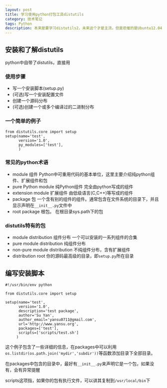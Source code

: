 ```yaml
---
layout: post
title: 学习使用python打包工具distutils
category: 技术笔记
tags: Python
description: 本来是要学习distutils2，未来这个才是主流，但是悲催的是Ubuntu12.04 上 Python2.7环境装distutils2竟然不能用，搜了半天也没看到解决办法。只好先学习distutils，以后用到Python3的时候再继续学习吧
---
```


## 安装和了解distutils
python中自带了distutils，直接用
  
### 使用步骤

- 写一个安装脚本(setup.py)
- (可选)写一个安装配置文件
- 创建一个源码分布
- (可选)创建一个或多个编译过的二进制分布

### 一个简单的例子

    from distutils.core import setup
    setup(name='test',
          version='1.0',
          py_modules=['test'],
          )

### 常见的python术语

- module 组件 Python中可重用代码的基本单位，这里主要介绍纯python组件、扩展组件和包
- pure Python module 纯Python组件 完全由python写成的组件
- extension module 扩展组件 由低级语言(C,C++)等写成的组件
- package 包 一个含有别的组件的组件。通常包含在文件系统的目录下，并且显示声明在`__init__.py`文件中
- root package 根包。 在根目录sys.path下的包

### distutils特有的包

- module distribution 组件分布 一个可以安装的一系列组件的合集
- pure module distribution 纯组件分布 
- non-pure module distribution 不纯组件分布，含有扩展组件
- distribution root 你的源码最高级的目录，即`setup.py`所在目录

## 编写安装脚本

    #!/usr/bin/env python

    from distutils.core import setup

    setup(name='test',
          version='1.0',
          description='test package',
          author='Su Yan',
          author_email='yansu0711@gmail.com',
          url='http://www.yansu.org',
          packages=['test'],
          scripts=['scripts/test.sh']
         )

这个例子包含了一些详细的信息，在packages中可以利用`os.listdir(os.path.join('mydir','subdir'))`等函数添加目录下全部目录。

在packages中包含的目录中，最好有`__init__.py`来声明它是一个包，如果没有，会有异常提醒

scripts这项指，如果你的包有执行文件，可以讲其复制到`/usr/local/bin`下





